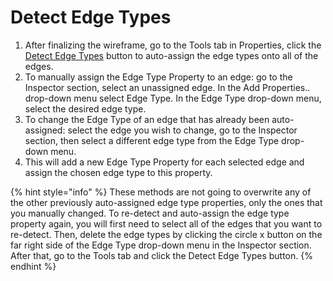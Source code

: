 # Detect Edge Types

1. After finalizing the wireframe, go to the Tools tab in Properties, click the [Detect Edge Types](detect-edge-types.md) button to auto-assign the edge types onto all of the edges.
2. To manually assign the Edge Type Property to an edge: go to the Inspector section, select an unassigned edge. In the Add Properties.. drop-down menu select Edge Type. In the Edge Type drop-down menu, select the desired edge type.
3. To change the Edge Type of an edge that has already been auto-assigned: select the edge you wish to change, go to the Inspector section, then select a different edge type from the Edge Type drop-down menu.
4. This will add a new Edge Type Property for each selected edge and assign the chosen edge type to this property.

{% hint style="info" %}
These methods are not going to overwrite any of the other previously auto-assigned edge type properties, only the ones that you manually changed. To re-detect and auto-assign the edge type property again, you will first need to select all of the edges that you want to re-detect. Then, delete the edge types by clicking the circle x button on the far right side of the Edge Type drop-down menu in the Inspector section. After that, go to the Tools tab and click the Detect Edge Types button.
{% endhint %}

